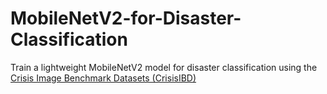 # MobileNetV2-for-Disaster-Classification
Train a lightweight MobileNetV2 model for disaster classification using the [Crisis Image Benchmark Datasets (CrisisIBD)](https://crisisnlp.qcri.org/crisis-image-datasets-asonam20)
